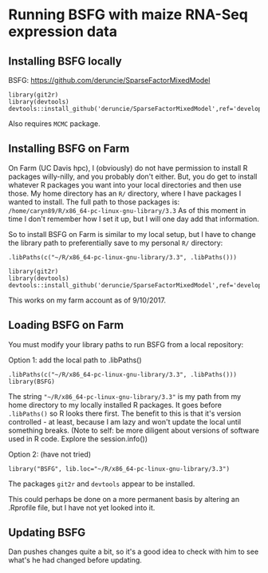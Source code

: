 # Running BSFG with maize RNA-Seq expression data

## Installing BSFG locally

BSFG: https://github.com/deruncie/SparseFactorMixedModel

```
library(git2r)
library(devtools)
devtools::install_github('deruncie/SparseFactorMixedModel',ref='develop',subdir='BSFG')
```

Also requires `MCMC` package.

## Installing BSFG on Farm

On Farm (UC Davis hpc), I (obviously) do not have permission to install R packages willy-nilly, and you probably don't either.
But, you do get to install whatever R packages you want into your local directories and then use those.
My home directory has an `R/` directory, where I have packages I wanted to install. 
The full path to those packages is: `/home/caryn89/R/x86_64-pc-linux-gnu-library/3.3`
As of this moment in time I don't remember how I set it up, but I will one day add that information.

So to install BSFG on Farm is similar to my local setup, but I have to change the library path to preferentially save to my personal `R/` directory:

```
.libPaths(c("~/R/x86_64-pc-linux-gnu-library/3.3", .libPaths()))

library(git2r)
library(devtools)
devtools::install_github('deruncie/SparseFactorMixedModel',ref='develop',subdir='BSFG')
```

This works on my farm account as of 9/10/2017.

## Loading BSFG on Farm

You must modify your library paths to run BSFG from a local repository:


Option 1: add the local path to .libPaths()
```
.libPaths(c("~/R/x86_64-pc-linux-gnu-library/3.3", .libPaths()))
library(BSFG)
```

The string `"~/R/x86_64-pc-linux-gnu-library/3.3"` is my path from my home directory to my locally installed R packages. It goes before `.libPaths()` so R looks there first.
The benefit to this is that it's version controlled - at least, because I am lazy and won't update the local until something breaks. (Note to self: be more diligent about versions of software used in R code. Explore the session.info())

Option 2: (have not tried)
```
library("BSFG", lib.loc="~/R/x86_64-pc-linux-gnu-library/3.3")
```

The packages `git2r` and `devtools` appear to be installed.

This could perhaps be done on a more permanent basis by altering an .Rprofile file, but I have not yet looked into it.

## Updating BSFG

Dan pushes changes quite a bit, so it's a good idea to check with him to see what's he had changed before updating.

